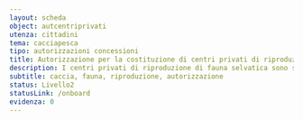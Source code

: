 ```yaml
---
layout: scheda
object: autcentriprivati
utenza: cittadini
tema: cacciapesca
tipo: autorizzazioni concessioni
title: Autorizzazione per la costituzione di centri privati di riproduzione di fauna selvatica
description: I centri privati di riproduzione di fauna selvatica sono soggetti ad autorizzazione regionale
subtitle: caccia, fauna, riproduzione, autorizzazione
status: Livello2
statusLink: /onboard
evidenza: 0
---
```

